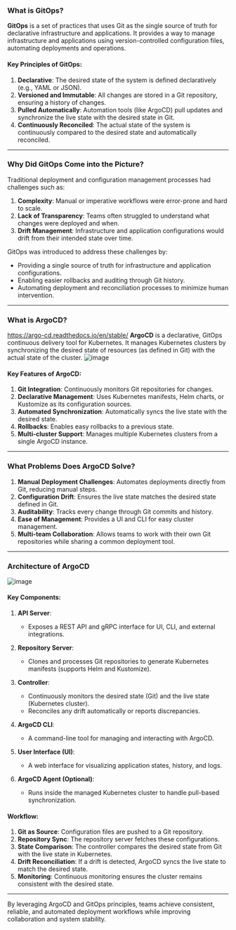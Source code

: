 ### What is GitOps?

**GitOps** is a set of practices that uses Git as the single source of truth for declarative infrastructure and applications. It provides a way to manage infrastructure and applications using version-controlled configuration files, automating deployments and operations.

#### Key Principles of GitOps:
1. **Declarative**: The desired state of the system is defined declaratively (e.g., YAML or JSON).
2. **Versioned and Immutable**: All changes are stored in a Git repository, ensuring a history of changes.
3. **Pulled Automatically**: Automation tools (like ArgoCD) pull updates and synchronize the live state with the desired state in Git.
4. **Continuously Reconciled**: The actual state of the system is continuously compared to the desired state and automatically reconciled.

---

### Why Did GitOps Come into the Picture?

Traditional deployment and configuration management processes had challenges such as:
1. **Complexity**: Manual or imperative workflows were error-prone and hard to scale.
2. **Lack of Transparency**: Teams often struggled to understand what changes were deployed and when.
3. **Drift Management**: Infrastructure and application configurations would drift from their intended state over time.

GitOps was introduced to address these challenges by:
- Providing a single source of truth for infrastructure and application configurations.
- Enabling easier rollbacks and auditing through Git history.
- Automating deployment and reconciliation processes to minimize human intervention.

---

### What is ArgoCD?
https://argo-cd.readthedocs.io/en/stable/
**ArgoCD** is a declarative, GitOps continuous delivery tool for Kubernetes. It manages Kubernetes clusters by synchronizing the desired state of resources (as defined in Git) with the actual state of the cluster.
![image](https://github.com/user-attachments/assets/c1569de1-a740-4c03-b758-6b4353999897)

#### Key Features of ArgoCD:
1. **Git Integration**: Continuously monitors Git repositories for changes.
2. **Declarative Management**: Uses Kubernetes manifests, Helm charts, or Kustomize as its configuration sources.
3. **Automated Synchronization**: Automatically syncs the live state with the desired state.
4. **Rollbacks**: Enables easy rollbacks to a previous state.
5. **Multi-cluster Support**: Manages multiple Kubernetes clusters from a single ArgoCD instance.

---

### What Problems Does ArgoCD Solve?

1. **Manual Deployment Challenges**: Automates deployments directly from Git, reducing manual steps.
2. **Configuration Drift**: Ensures the live state matches the desired state defined in Git.
3. **Auditability**: Tracks every change through Git commits and history.
4. **Ease of Management**: Provides a UI and CLI for easy cluster management.
5. **Multi-team Collaboration**: Allows teams to work with their own Git repositories while sharing a common deployment tool.

---

### Architecture of ArgoCD
![image](https://github.com/user-attachments/assets/78727c91-24a6-4cdc-9ec9-136b44940499)

#### Key Components:
1. **API Server**:
   - Exposes a REST API and gRPC interface for UI, CLI, and external integrations.
   
2. **Repository Server**:
   - Clones and processes Git repositories to generate Kubernetes manifests (supports Helm and Kustomize).

3. **Controller**:
   - Continuously monitors the desired state (Git) and the live state (Kubernetes cluster).
   - Reconciles any drift automatically or reports discrepancies.

4. **ArgoCD CLI**:
   - A command-line tool for managing and interacting with ArgoCD.

5. **User Interface (UI)**:
   - A web interface for visualizing application states, history, and logs.

6. **ArgoCD Agent (Optional)**:
   - Runs inside the managed Kubernetes cluster to handle pull-based synchronization.

#### Workflow:
1. **Git as Source**: Configuration files are pushed to a Git repository.
2. **Repository Sync**: The repository server fetches these configurations.
3. **State Comparison**: The controller compares the desired state from Git with the live state in Kubernetes.
4. **Drift Reconciliation**: If a drift is detected, ArgoCD syncs the live state to match the desired state.
5. **Monitoring**: Continuous monitoring ensures the cluster remains consistent with the desired state.

---

By leveraging ArgoCD and GitOps principles, teams achieve consistent, reliable, and automated deployment workflows while improving collaboration and system stability.

